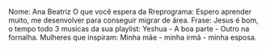 Nome: Ana Beatriz 
O que você espera da Rreprograma: Espero aprender muito, me desenvolver para conseguir migrar de área. 
Frase: Jesus é bom, o tempo todo
3 musicas da sua playlist: Yeshua - A boa parte - Outro na fornalha.
Mulheres que inspiram: Minha mãe - minha irmã - minha esposa.